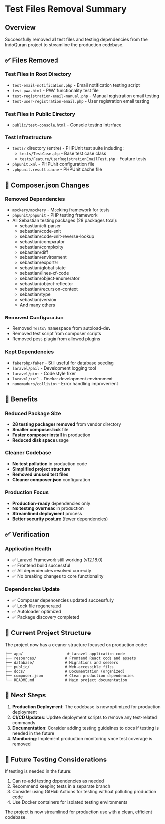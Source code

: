 # Test Files Removal Summary

## Overview
Successfully removed all test files and testing dependencies from the IndoQuran project to streamline the production codebase.

## ✅ Files Removed

### Test Files in Root Directory
- `test-email-notification.php` - Email notification testing script
- `test-pwa.html` - PWA functionality test file
- `test-registration-email-manual.php` - Manual registration email testing
- `test-user-registration-email.php` - User registration email testing

### Test Files in Public Directory
- `public/test-console.html` - Console testing interface

### Test Infrastructure
- `tests/` directory (entire) - PHPUnit test suite including:
  - `tests/TestCase.php` - Base test case class
  - `tests/Feature/UserRegistrationEmailTest.php` - Feature tests
- `phpunit.xml` - PHPUnit configuration file
- `.phpunit.result.cache` - PHPUnit cache file

## 🔧 Composer.json Changes

### Removed Dependencies
- `mockery/mockery` - Mocking framework for tests
- `phpunit/phpunit` - PHP testing framework
- All Sebastian testing packages (28 packages total):
  - sebastian/cli-parser
  - sebastian/code-unit
  - sebastian/code-unit-reverse-lookup
  - sebastian/comparator
  - sebastian/complexity
  - sebastian/diff
  - sebastian/environment
  - sebastian/exporter
  - sebastian/global-state
  - sebastian/lines-of-code
  - sebastian/object-enumerator
  - sebastian/object-reflector
  - sebastian/recursion-context
  - sebastian/type
  - sebastian/version
  - And many others

### Removed Configuration
- Removed `Tests\` namespace from autoload-dev
- Removed test script from composer scripts
- Removed pest-plugin from allowed plugins

### Kept Dependencies
- `fakerphp/faker` - Still useful for database seeding
- `laravel/pail` - Development logging tool
- `laravel/pint` - Code style fixer
- `laravel/sail` - Docker development environment
- `nunomaduro/collision` - Error handling improvement

## 🎯 Benefits

### Reduced Package Size
- **28 testing packages removed** from vendor directory
- **Smaller composer.lock** file
- **Faster composer install** in production
- **Reduced disk space** usage

### Cleaner Codebase
- **No test pollution** in production code
- **Simplified project structure** 
- **Removed unused test files** 
- **Cleaner composer.json** configuration

### Production Focus
- **Production-ready** dependencies only
- **No testing overhead** in production
- **Streamlined deployment** process
- **Better security posture** (fewer dependencies)

## ✅ Verification

### Application Health
- ✅ Laravel Framework still working (v12.18.0)
- ✅ Frontend build successful
- ✅ All dependencies resolved correctly
- ✅ No breaking changes to core functionality

### Dependencies Update
- ✅ Composer dependencies updated successfully
- ✅ Lock file regenerated
- ✅ Autoloader optimized
- ✅ Package discovery completed

## 📁 Current Project Structure

The project now has a cleaner structure focused on production code:

```
├── app/                    # Laravel application code
├── resources/             # Frontend React code and assets
├── database/              # Migrations and seeders
├── public/                # Web-accessible files
├── docs/                  # Documentation (organized)
├── composer.json          # Clean production dependencies
└── README.md              # Main project documentation
```

## 🚀 Next Steps

1. **Production Deployment**: The codebase is now optimized for production deployment
2. **CI/CD Updates**: Update deployment scripts to remove any test-related commands
3. **Documentation**: Consider adding testing guidelines to docs if testing is needed in the future
4. **Monitoring**: Implement production monitoring since test coverage is removed

## 🔄 Future Testing Considerations

If testing is needed in the future:
1. Can re-add testing dependencies as needed
2. Recommend keeping tests in a separate branch
3. Consider using GitHub Actions for testing without polluting production code
4. Use Docker containers for isolated testing environments

The project is now streamlined for production use with a clean, efficient codebase.
